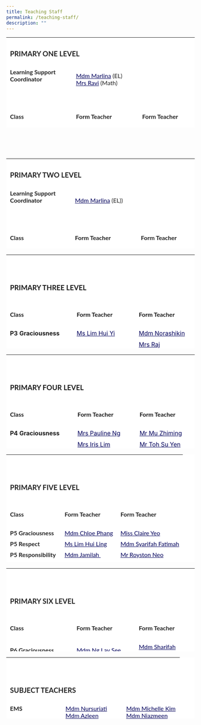 ```yaml
---
title: Teaching Staff
permalink: /teaching-staff/
description: ""
---
```

<table style="box-sizing: inherit; border-collapse: collapse; border-spacing: 0px; max-width: 100%; color: rgb(34, 34, 34); font-family: Lato, sans-serif; font-size: 16px; font-style: normal; font-variant-ligatures: normal; font-variant-caps: normal; font-weight: 400; letter-spacing: normal; orphans: 2; text-align: start; text-transform: none; white-space: normal; widows: 2; word-spacing: 0px; -webkit-text-stroke-width: 0px; text-decoration-thickness: initial; text-decoration-style: initial; text-decoration-color: initial; height: 241px; width: 867.995px; background-color: rgb(255, 255, 255);" cellpadding="0" cellspacing="0" width="100%" border="0" class="inner-table"><tbody style="box-sizing: inherit;"><tr style="box-sizing: inherit; background: rgb(255, 255, 255); height: 22px;"><td style="box-sizing: inherit; padding: 5px 10px; height: 22px; background-color: rgb(255, 255, 255); width: 867.995px;" colspan="3" class="xl65"><h3 style="box-sizing: inherit; font-family: Lato, sans-serif;"><strong style="box-sizing: inherit; font-weight: bold;">PRIMARY&nbsp;ONE LEVEL</strong></h3></td></tr><tr style="box-sizing: inherit; background: rgb(230, 230, 230); height: 43px;"><td style="box-sizing: inherit; padding: 5px 10px; height: 43px; background-color: rgb(255, 255, 255); width: 271.693px;"><strong style="box-sizing: inherit; font-weight: bold;">Learning Support Coordinator<br style="box-sizing: inherit;"><br style="box-sizing: inherit;"></strong></td><td style="box-sizing: inherit; padding: 5px 10px; height: 43px; background-color: rgb(255, 255, 255); width: 316.289px;"><a style="box-sizing: inherit; background-color: transparent; transition: all 0.25s ease-in-out 0s; text-decoration: underline; color: rgb(1, 0, 91);" href="mailto:marlina_mohamed_noor@moe.edu.sg">Mdm Marlina</a>&nbsp;(EL)<br style="box-sizing: inherit;"><a style="box-sizing: inherit; background-color: transparent; transition: all 0.25s ease-in-out 0s; text-decoration: underline; color: rgb(1, 0, 91);" href="mailto:rajeswarie_sundram@moe.edu.sg">Mrs Ravi</a>&nbsp;(Math)</td><td style="box-sizing: inherit; padding: 5px 10px; height: 43px; background-color: rgb(255, 255, 255); width: 280.013px;"><strong style="box-sizing: inherit; font-weight: bold;">&nbsp;</strong></td></tr><tr style="box-sizing: inherit; background: rgb(255, 255, 255); height: 22px;"><td style="box-sizing: inherit; padding: 5px 10px; height: 22px; background-color: rgb(255, 255, 255); width: 271.693px;"><strong style="box-sizing: inherit; font-weight: bold;">&nbsp;</strong></td><td style="box-sizing: inherit; padding: 5px 10px; height: 22px; background-color: rgb(255, 255, 255); width: 316.289px;"><strong style="box-sizing: inherit; font-weight: bold;">&nbsp;</strong></td><td style="box-sizing: inherit; padding: 5px 10px; height: 22px; background-color: rgb(255, 255, 255); width: 280.013px;"><strong style="box-sizing: inherit; font-weight: bold;">&nbsp;</strong></td></tr><tr style="box-sizing: inherit; background: rgb(230, 230, 230); height: 22px;" class="middle"><td style="box-sizing: inherit; padding: 5px 10px; height: 22px; background-color: rgb(255, 255, 255); width: 271.693px;"><h4 style="box-sizing: inherit; font-family: Lato, sans-serif;"><strong style="box-sizing: inherit; font-weight: bold;">Class</strong></h4></td><td style="box-sizing: inherit; padding: 5px 10px; height: 22px; background-color: rgb(255, 255, 255); width: 316.289px;"><h4 style="box-sizing: inherit; font-family: Lato, sans-serif;"><strong style="box-sizing: inherit; font-weight: bold;">Form Teacher</strong></h4></td><td style="box-sizing: inherit; padding: 5px 10px; height: 22px; background-color: rgb(255, 255, 255); width: 280.013px;"><h4 style="box-sizing: inherit; font-family: Lato, sans-serif;"><strong style="box-sizing: inherit; font-weight: bold;">Form Teacher</strong></h4></td></tr><tr style="box-sizing: inherit; background: rgb(255, 255, 255); height: 22px;"><td style="box-sizing: inherit; padding: 5px 10px; height: 22px; background-color: rgb(255, 255, 255); width: 271.693px;"><strong style="box-sizing: inherit; font-weight: bold;">P1 Graciousness</strong></td><td style="box-sizing: inherit; padding: 5px 10px; height: 22px; background-color: rgb(255, 255, 255); width: 316.289px;"><a style="box-sizing: inherit; background-color: transparent; transition: all 0.25s ease-in-out 0s; text-decoration: underline; color: rgb(1, 0, 91);" href="mailto:low_kok_chiah@moe.edu.sg"></a><a style="box-sizing: inherit; background-color: transparent; transition: all 0.25s ease-in-out 0s; text-decoration: underline; color: rgb(1, 0, 91);" href="mailto:low_kok_chiah@moe.edu.sg">Mr Low Hao Rong</a></td><td style="box-sizing: inherit; padding: 5px 10px; height: 22px; background-color: rgb(255, 255, 255); width: 280.013px;"><a style="box-sizing: inherit; background-color: transparent; transition: all 0.25s ease-in-out 0s; text-decoration: underline; color: rgb(1, 0, 91);" href="mailto:zulaiha_ismail@moe.edu.sg">Mdm Zulaiha</a></td></tr><tr style="box-sizing: inherit; background: rgb(230, 230, 230); height: 22px;"><td style="box-sizing: inherit; padding: 5px 10px; height: 22px; background-color: rgb(255, 255, 255); width: 271.693px;"><strong style="box-sizing: inherit; font-weight: bold;">P1 Respect</strong></td><td style="box-sizing: inherit; padding: 5px 10px; height: 22px; background-color: rgb(255, 255, 255); width: 316.289px;"><a style="box-sizing: inherit; background-color: transparent; transition: all 0.25s ease-in-out 0s; text-decoration: underline; color: rgb(1, 0, 91);" href="mailto:mohamed_anuar_mohamed_sahri@moe.edu.sg">Mr Anuar</a><strong style="box-sizing: inherit; font-weight: bold;"><br style="box-sizing: inherit;"></strong></td><td style="box-sizing: inherit; padding: 5px 10px; height: 22px; background-color: rgb(255, 255, 255); width: 280.013px;"><a style="box-sizing: inherit; background-color: transparent; transition: all 0.25s ease-in-out 0s; text-decoration: underline; color: rgb(1, 0, 91);" href="mailto:ngo_xiu_fen@moe.edu.sg">Mrs Esther Cheng-Ngo Xiu Fen</a><strong style="box-sizing: inherit; font-weight: bold;"><br style="box-sizing: inherit;"></strong></td></tr><tr style="box-sizing: inherit; background: rgb(255, 255, 255); height: 22px;"><td style="box-sizing: inherit; padding: 5px 10px; height: 22px; background-color: rgb(255, 255, 255); width: 271.693px;"><strong style="box-sizing: inherit; font-weight: bold;">P1 Responsibility&nbsp;</strong></td><td style="box-sizing: inherit; padding: 5px 10px; height: 22px; background-color: rgb(255, 255, 255); width: 316.289px;"><a style="box-sizing: inherit; background-color: transparent; transition: all 0.25s ease-in-out 0s; text-decoration: underline; color: rgb(1, 0, 91);" href="mailto:eymani_helmi@moe.edu.sg">Mdm Eymani</a></td><td style="box-sizing: inherit; padding: 5px 10px; height: 22px; background-color: rgb(255, 255, 255); width: 280.013px;"><a style="box-sizing: inherit; background-color: transparent; transition: all 0.25s ease-in-out 0s; text-decoration: underline; color: rgb(1, 0, 91);" href="mailto:tan_keng_bee@moe.edu.sg">Ms Tan Keng Bee</a>&nbsp;</td></tr><tr style="box-sizing: inherit; background: rgb(230, 230, 230); height: 22px;"><td style="box-sizing: inherit; padding: 5px 10px; height: 22px; background-color: rgb(255, 255, 255); width: 271.693px;"><strong style="box-sizing: inherit; font-weight: bold;">P1 Resilience&nbsp;</strong></td><td style="box-sizing: inherit; padding: 5px 10px; height: 22px; background-color: rgb(255, 255, 255); width: 316.289px;"><a style="box-sizing: inherit; background-color: transparent; transition: all 0.25s ease-in-out 0s; text-decoration: underline; color: rgb(1, 0, 91);" href="mailto:hu_hui_ru@moe.edu.sg">Ms Hu Hui Ru</a><strong style="box-sizing: inherit; font-weight: bold;"><br style="box-sizing: inherit;"></strong></td><td style="box-sizing: inherit; padding: 5px 10px; height: 22px; background-color: rgb(255, 255, 255); width: 280.013px;"><a style="box-sizing: inherit; background-color: transparent; transition: all 0.25s ease-in-out 0s; text-decoration: underline; color: rgb(1, 0, 91);" href="mailto:goh_si_wei@moe.edu.sg">Mr Goh Si Wei</a><br style="box-sizing: inherit;"><a style="box-sizing: inherit; background-color: transparent; transition: all 0.25s ease-in-out 0s; text-decoration: underline; color: rgb(1, 0, 91);" href="mailto:zhu_xiangjun@moe.edu.sg">Mr Zhu Xiangjun</a></td></tr><tr style="box-sizing: inherit; background: rgb(230, 230, 230); height: 22px;"><td style="box-sizing: inherit; padding: 5px 10px; height: 22px; background-color: rgb(255, 255, 255); width: 271.693px;"><strong style="box-sizing: inherit; font-weight: bold;">P1 Integrity&nbsp;</strong></td><td style="box-sizing: inherit; padding: 5px 10px; height: 22px; background-color: rgb(255, 255, 255); width: 316.289px;"><a style="box-sizing: inherit; background-color: transparent; transition: all 0.25s ease-in-out 0s; text-decoration: underline; color: rgb(1, 0, 91);" href="mailto:tuty_atiqah_mohamed@moe.edu.sg">Mdm Tuty Atiqah</a><strong style="box-sizing: inherit; font-weight: bold;"><br style="box-sizing: inherit;"></strong></td><td style="box-sizing: inherit; padding: 5px 10px; height: 22px; background-color: rgb(255, 255, 255); width: 280.013px;"><a style="box-sizing: inherit; background-color: transparent; transition: all 0.25s ease-in-out 0s; text-decoration: underline; color: rgb(1, 0, 91);" href="mailto:loke_yik_pey@moe.edu.sg">Mdm Loke Yik Pey</a></td></tr><tr style="box-sizing: inherit; background: rgb(230, 230, 230); height: 22px;"><td style="box-sizing: inherit; padding: 5px 10px; height: 22px; background-color: rgb(255, 255, 255); width: 271.693px;"><strong style="box-sizing: inherit; font-weight: bold;">P1 Teamwork&nbsp;</strong></td><td style="box-sizing: inherit; padding: 5px 10px; height: 22px; background-color: rgb(255, 255, 255); width: 316.289px;"><a style="box-sizing: inherit; background-color: transparent; transition: all 0.25s ease-in-out 0s; text-decoration: underline; color: rgb(1, 0, 91);" href="mailto:cai_hanfeng@moe.edu.sg">Mr Cai Hanfeng</a><strong style="box-sizing: inherit; font-weight: bold;"><br style="box-sizing: inherit;"></strong></td><td style="box-sizing: inherit; padding: 5px 10px; height: 22px; background-color: rgb(255, 255, 255); width: 280.013px;"><a style="box-sizing: inherit; background-color: transparent; transition: all 0.25s ease-in-out 0s; text-decoration: underline; color: rgb(1, 0, 91);" href="mailto:wong_min_shia@moe.edu.sg">Ms Wong Min Shia</a></td></tr></tbody></table>
<br><br><br>


<table style="box-sizing: inherit; border-collapse: collapse; border-spacing: 0px; max-width: 100%; color: rgb(34, 34, 34); font-family: Lato, sans-serif; font-size: 16px; font-style: normal; font-variant-ligatures: normal; font-variant-caps: normal; font-weight: 400; letter-spacing: normal; orphans: 2; text-align: start; text-transform: none; white-space: normal; widows: 2; word-spacing: 0px; -webkit-text-stroke-width: 0px; text-decoration-thickness: initial; text-decoration-style: initial; text-decoration-color: initial; height: 241px; width: 867.995px; background-color: rgb(255, 255, 255);" cellpadding="0" cellspacing="0" width="100%" border="0" class="inner-table"><tbody style="box-sizing: inherit;"><tr style="box-sizing: inherit; background: rgb(255, 255, 255); height: 22px;"><td style="box-sizing: inherit; padding: 5px 10px; height: 22px; background-color: rgb(255, 255, 255); width: 867.995px;" colspan="3" class="xl65"><h3 style="box-sizing: inherit; font-family: Lato, sans-serif;"><strong style="box-sizing: inherit; font-weight: bold;">PRIMARY&nbsp;TWO LEVEL</strong></h3></td></tr><tr style="box-sizing: inherit; background: rgb(230, 230, 230); height: 43px;"><td style="box-sizing: inherit; padding: 5px 10px; height: 43px; background-color: rgb(255, 255, 255); width: 271.693px;"><strong style="box-sizing: inherit; font-weight: bold;">Learning Support Coordinator<br style="box-sizing: inherit;"><br style="box-sizing: inherit;"></strong></td><td style="box-sizing: inherit; padding: 5px 10px; height: 43px; background-color: rgb(255, 255, 255); width: 316.289px;"><a style="box-sizing: inherit; background-color: transparent; transition: all 0.25s ease-in-out 0s; text-decoration: underline; color: rgb(1, 0, 91);" href="mailto:marlina_mohamed_noor@moe.edu.sg">Mdm Marlina</a>&nbsp;(EL))</td><td style="box-sizing: inherit; padding: 5px 10px; height: 43px; background-color: rgb(255, 255, 255); width: 280.013px;"><strong style="box-sizing: inherit; font-weight: bold;">&nbsp;</strong></td></tr><tr style="box-sizing: inherit; background: rgb(255, 255, 255); height: 22px;"><td style="box-sizing: inherit; padding: 5px 10px; height: 22px; background-color: rgb(255, 255, 255); width: 271.693px;"><strong style="box-sizing: inherit; font-weight: bold;">&nbsp;</strong></td><td style="box-sizing: inherit; padding: 5px 10px; height: 22px; background-color: rgb(255, 255, 255); width: 316.289px;"><strong style="box-sizing: inherit; font-weight: bold;">&nbsp;</strong></td><td style="box-sizing: inherit; padding: 5px 10px; height: 22px; background-color: rgb(255, 255, 255); width: 280.013px;"><strong style="box-sizing: inherit; font-weight: bold;">&nbsp;</strong></td></tr><tr style="box-sizing: inherit; background: rgb(230, 230, 230); height: 22px;" class="middle"><td style="box-sizing: inherit; padding: 5px 10px; height: 22px; background-color: rgb(255, 255, 255); width: 271.693px;"><h4 style="box-sizing: inherit; font-family: Lato, sans-serif;"><strong style="box-sizing: inherit; font-weight: bold;">Class</strong></h4></td><td style="box-sizing: inherit; padding: 5px 10px; height: 22px; background-color: rgb(255, 255, 255); width: 316.289px;"><h4 style="box-sizing: inherit; font-family: Lato, sans-serif;"><strong style="box-sizing: inherit; font-weight: bold;">Form Teacher</strong></h4></td><td style="box-sizing: inherit; padding: 5px 10px; height: 22px; background-color: rgb(255, 255, 255); width: 280.013px;"><h4 style="box-sizing: inherit; font-family: Lato, sans-serif;"><strong style="box-sizing: inherit; font-weight: bold;">Form Teacher</strong></h4></td></tr><tr style="box-sizing: inherit; background: rgb(255, 255, 255); height: 22px;"><td style="box-sizing: inherit; padding: 5px 10px; height: 22px; background-color: rgb(255, 255, 255); width: 271.693px;"><strong style="box-sizing: inherit; font-weight: bold;">P2 Graciousness</strong></td><td style="box-sizing: inherit; padding: 5px 10px; height: 22px; background-color: rgb(255, 255, 255); width: 316.289px;"><a style="box-sizing: inherit; background-color: transparent; transition: all 0.25s ease-in-out 0s; text-decoration: underline; color: rgb(1, 0, 91);" href="mailto:chew_lye_hock_roonie@moe.edu.sg">Mr</a><a style="box-sizing: inherit; background-color: transparent; transition: all 0.25s ease-in-out 0s; text-decoration: underline; color: rgb(1, 0, 91);" href="mailto:chew_lye_hock_roonie@moe.edu.sg">&nbsp;Roonie Chew&nbsp;</a></td><td style="box-sizing: inherit; padding: 5px 10px; height: 22px; background-color: rgb(255, 255, 255); width: 280.013px;"><a style="box-sizing: inherit; background-color: transparent; transition: all 0.25s ease-in-out 0s; text-decoration: underline; color: rgb(1, 0, 91);" href="mailto:gao_qijie@moe.edu.sg">Mdm Gao Qijie</a></td></tr><tr style="box-sizing: inherit; background: rgb(230, 230, 230); height: 22px;"><td style="box-sizing: inherit; padding: 5px 10px; height: 22px; background-color: rgb(255, 255, 255); width: 271.693px;"><strong style="box-sizing: inherit; font-weight: bold;">P2 Respect</strong></td><td style="box-sizing: inherit; padding: 5px 10px; height: 22px; background-color: rgb(255, 255, 255); width: 316.289px;"><a style="box-sizing: inherit; background-color: transparent; transition: all 0.25s ease-in-out 0s; text-decoration: underline; color: rgb(1, 0, 91);" href="mailto:phan_huey_ju@moe.edu.sg">Ms Phan Huey Ju</a><strong style="box-sizing: inherit; font-weight: bold;"><br style="box-sizing: inherit;"></strong></td><td style="box-sizing: inherit; padding: 5px 10px; height: 22px; background-color: rgb(255, 255, 255); width: 280.013px;"><a style="box-sizing: inherit; background-color: transparent; transition: all 0.25s ease-in-out 0s; text-decoration: underline; color: rgb(1, 0, 91);" href="mailto:wong_thin_wing_ignatia@moe.edu.sg">Mrs Ignatia Leng</a><strong style="box-sizing: inherit; font-weight: bold;"><br style="box-sizing: inherit;"></strong></td></tr><tr style="box-sizing: inherit; background: rgb(255, 255, 255); height: 22px;"><td style="box-sizing: inherit; padding: 5px 10px; height: 22px; background-color: rgb(255, 255, 255); width: 271.693px;"><strong style="box-sizing: inherit; font-weight: bold;">P2 Responsibility&nbsp;</strong></td><td style="box-sizing: inherit; padding: 5px 10px; height: 22px; background-color: rgb(255, 255, 255); width: 316.289px;"><a style="box-sizing: inherit; background-color: transparent; transition: all 0.25s ease-in-out 0s; text-decoration: underline; color: rgb(1, 0, 91);" href="mailto:tan_meng_kee@moe.edu.sg">Mdm Tan Meng Kee</a></td><td style="box-sizing: inherit; padding: 5px 10px; height: 22px; background-color: rgb(255, 255, 255); width: 280.013px;"><a style="box-sizing: inherit; background-color: transparent; transition: all 0.25s ease-in-out 0s; text-decoration: underline; color: rgb(1, 0, 91);" href="mailto:rajeswarie_sundram@moe.edu.sg">Mrs Ravi</a>&nbsp;<br style="box-sizing: inherit;"><a style="box-sizing: inherit; background-color: transparent; transition: all 0.25s ease-in-out 0s; text-decoration: underline; color: rgb(1, 0, 91);" href="mailto:wong_nga_lin@moe.edu.sg">Mdm Wong Nga Lin</a></td></tr><tr style="box-sizing: inherit; background: rgb(230, 230, 230); height: 22px;"><td style="box-sizing: inherit; padding: 5px 10px; height: 22px; background-color: rgb(255, 255, 255); width: 271.693px;"><strong style="box-sizing: inherit; font-weight: bold;">P2 Resilience&nbsp;</strong></td><td style="box-sizing: inherit; padding: 5px 10px; height: 22px; background-color: rgb(255, 255, 255); width: 316.289px;"><a style="box-sizing: inherit; background-color: transparent; transition: all 0.25s ease-in-out 0s; text-decoration: underline; color: rgb(1, 0, 91);" href="mailto:marlina_mohamed_noor@moe.edu.sg">Mdm Marlina</a><strong style="box-sizing: inherit; font-weight: bold;"><br style="box-sizing: inherit;"></strong></td><td style="box-sizing: inherit; padding: 5px 10px; height: 22px; background-color: rgb(255, 255, 255); width: 280.013px;"><a style="box-sizing: inherit; background-color: transparent; transition: all 0.25s ease-in-out 0s; text-decoration: underline; color: rgb(1, 0, 91);" href="mailto:nadiah_murni_ab_malek@moe.edu.sg">Mdm Nadiah Murni</a><br style="box-sizing: inherit;"><a style="box-sizing: inherit; background-color: transparent; transition: all 0.25s ease-in-out 0s; text-decoration: underline; color: rgb(1, 0, 91);" href="mailto:tan_xin_hui_shelwyn@moe.edu.sg">Ms Shelwyn Tan</a><strong style="box-sizing: inherit; font-weight: bold;"><br style="box-sizing: inherit;"></strong></td></tr><tr style="box-sizing: inherit; background: rgb(255, 255, 255); height: 22px;"><td style="box-sizing: inherit; padding: 5px 10px; height: 22px; background-color: rgb(255, 255, 255); width: 271.693px;"><strong style="box-sizing: inherit; font-weight: bold;">P2 Integrity&nbsp;</strong></td><td style="box-sizing: inherit; padding: 5px 10px; height: 22px; background-color: rgb(255, 255, 255); width: 316.289px;"><a style="box-sizing: inherit; background-color: transparent; transition: all 0.25s ease-in-out 0s; text-decoration: underline; color: rgb(1, 0, 91);" href="mailto:chew-chua_siew_hoon@moe.edu.sg">Mrs Sally Chew</a><strong style="box-sizing: inherit; font-weight: bold;"><br style="box-sizing: inherit;"></strong></td><td style="box-sizing: inherit; padding: 5px 10px; height: 22px; background-color: rgb(255, 255, 255); width: 280.013px;"><a style="box-sizing: inherit; background-color: transparent; transition: all 0.25s ease-in-out 0s; text-decoration: underline; color: rgb(1, 0, 91);" href="mailto:leelakanti_ramalingam@moe.edu.sg">Mdm Leelakanti</a></td></tr><tr style="box-sizing: inherit; background: rgb(230, 230, 230); height: 22px;"><td style="box-sizing: inherit; padding: 5px 10px; height: 22px; background-color: rgb(255, 255, 255); width: 271.693px;"><strong style="box-sizing: inherit; font-weight: bold;">P2 Teamwork&nbsp;</strong></td><td style="box-sizing: inherit; padding: 5px 10px; height: 22px; background-color: rgb(255, 255, 255); width: 316.289px;"><a style="box-sizing: inherit; background-color: transparent; transition: all 0.25s ease-in-out 0s; text-decoration: underline; color: rgb(1, 0, 91);" href="mailto:zuhaila_md_jizan@moe.edu.sg"><span style="box-sizing: inherit;" id="cloakad9d157ce63d9f41ba151d6e64d4de7e">Mdm Zuhaila</span></a></td><td style="box-sizing: inherit; padding: 5px 10px; height: 22px; background-color: rgb(255, 255, 255); width: 280.013px;"><a style="box-sizing: inherit; background-color: transparent; transition: all 0.25s ease-in-out 0s; text-decoration: underline; color: rgb(1, 0, 91);" href="mailto:tan_swee_lai_jessamine@moe.edu.sg">Mdm Jessamine Tan</a><br style="box-sizing: inherit;"><a style="box-sizing: inherit; background-color: transparent; transition: all 0.25s ease-in-out 0s; text-decoration: underline; color: rgb(1, 0, 91);" href="mailto:">Ms Elizabeth Min</a></td></tr></tbody></table>



<table style="box-sizing: inherit; border-collapse: collapse; border-spacing: 0px; max-width: 100%; width: 867.995px; background-color: rgb(255, 255, 255); height: 251px;" cellpadding="0" cellspacing="0" border="0" class="inner-table"><tbody style="box-sizing: inherit;"><tr style="box-sizing: inherit; background: rgb(255, 255, 255); height: 86px;"><td style="box-sizing: inherit; padding: 5px 10px; width: 867.995px; background-color: rgb(255, 255, 255); height: 86px;" colspan="3" class="xl65"><h3 style="box-sizing: inherit; font-family: Lato, sans-serif;"><strong style="box-sizing: inherit; font-weight: bold;"><br><br>PRIMARY&nbsp;THREE LEVEL</strong></h3></td></tr><tr style="box-sizing: inherit; background: rgb(230, 230, 230); height: 22px;" class="middle"><td style="box-sizing: inherit; padding: 5px 10px; width: 268.268px; background-color: rgb(255, 255, 255); height: 22px;"><h4 style="box-sizing: inherit; font-family: Lato, sans-serif;"><strong style="box-sizing: inherit; font-weight: bold;">Class</strong></h4></td><td style="box-sizing: inherit; padding: 5px 10px; width: 323.164px; background-color: rgb(255, 255, 255); height: 22px;"><h4 style="box-sizing: inherit; font-family: Lato, sans-serif;"><strong style="box-sizing: inherit; font-weight: bold;">Form Teacher</strong></h4></td><td style="box-sizing: inherit; padding: 5px 10px; width: 276.562px; background-color: rgb(255, 255, 255); height: 22px;"><h4 style="box-sizing: inherit; font-family: Lato, sans-serif;"><strong style="box-sizing: inherit; font-weight: bold;">Form Teacher</strong></h4></td></tr><tr style="box-sizing: inherit; background: rgb(255, 255, 255); height: 22px;"><td style="box-sizing: inherit; padding: 5px 10px; width: 268.268px; background-color: rgb(255, 255, 255); height: 22px;"><strong style="box-sizing: inherit; font-weight: bold;">P3 Graciousness</strong></td><td style="box-sizing: inherit; padding: 5px 10px; width: 323.164px; background-color: rgb(255, 255, 255); height: 22px;"><a style="box-sizing: inherit; background-color: transparent; transition: all 0.25s ease-in-out 0s; text-decoration: underline; color: rgb(1, 0, 91);" href="mailto:lim_hui_yi@moe.edu.sg">Ms Lim Hui Yi</a></td><td style="box-sizing: inherit; padding: 5px 10px; width: 276.562px; background-color: rgb(255, 255, 255); height: 22px;"><a style="box-sizing: inherit; background-color: transparent; transition: all 0.25s ease-in-out 0s; text-decoration: underline; color: rgb(1, 0, 91);" href="mailto:norashikin_mohd_ali@moe.edu.sg">Mdm Norashikin</a></td></tr><tr style="box-sizing: inherit; background: rgb(230, 230, 230); height: 22px;"><td style="box-sizing: inherit; padding: 5px 10px; width: 268.268px; background-color: rgb(255, 255, 255); height: 22px;"><strong style="box-sizing: inherit; font-weight: bold;">P3 Respect</strong></td><td style="box-sizing: inherit; padding: 5px 10px; width: 323.164px; background-color: rgb(255, 255, 255); height: 22px;"><a style="box-sizing: inherit; background-color: transparent; transition: all 0.25s ease-in-out 0s; text-decoration: underline; color: rgb(1, 0, 91);" href="mailto:ang_lie_chin@moe.edu.sg">Mdm Ang Lie Chin</a></td><td style="box-sizing: inherit; padding: 5px 10px; width: 276.562px; background-color: rgb(255, 255, 255); height: 22px;"><a style="box-sizing: inherit; background-color: transparent; transition: all 0.25s ease-in-out 0s; text-decoration: underline; color: rgb(1, 0, 91);" href="mailto:rethinamala_rajendran@moe.edu.sg">Mrs Raj</a><br style="box-sizing: inherit;"><a style="box-sizing: inherit; background-color: transparent; transition: all 0.25s ease-in-out 0s; text-decoration: underline; color: rgb(1, 0, 91);" href="[Mdm Sitti Maisarah](mailto:sitti_maisarah_abu_bakar@moe.edu.sg">Mdm Sitti Maisarah</a></td></tr><tr style="box-sizing: inherit; background: rgb(255, 255, 255); height: 55px;"><td style="box-sizing: inherit; padding: 5px 10px; width: 268.268px; background-color: rgb(255, 255, 255); height: 55px;"><strong style="box-sizing: inherit; font-weight: bold;">P3 Responsibility<br style="box-sizing: inherit;"><br style="box-sizing: inherit;"></strong></td><td style="box-sizing: inherit; padding: 5px 10px; width: 323.164px; background-color: rgb(255, 255, 255); height: 55px;"><a style="box-sizing: inherit; background-color: transparent; transition: all 0.25s ease-in-out 0s; text-decoration: underline; color: rgb(1, 0, 91);" href="mailto:wong_bridget@moe.edu.sg">Mdm Bridget Wong&nbsp;</a><br style="box-sizing: inherit;"><br style="box-sizing: inherit;"></td><td style="box-sizing: inherit; padding: 5px 10px; width: 276.562px; background-color: rgb(255, 255, 255); height: 55px;"><a style="box-sizing: inherit; background-color: transparent; transition: all 0.25s ease-in-out 0s; text-decoration: underline; color: rgb(1, 0, 91);" href="mailto:lu_wen@moe.edu.sg">Ms Lu Wen</a><br style="box-sizing: inherit;"><a style="box-sizing: inherit; background-color: transparent; transition: all 0.25s ease-in-out 0s; text-decoration: underline; color: rgb(1, 0, 91);" href="mailto:poh_swee_lan_janet@moe.edu.sg">Mrs Janet Lee</a></td></tr><tr style="box-sizing: inherit; background: rgb(230, 230, 230); height: 22px;"><td style="box-sizing: inherit; padding: 5px 10px; width: 268.268px; background-color: rgb(255, 255, 255); height: 22px;"><strong style="box-sizing: inherit; font-weight: bold;">P3 Integrity</strong></td><td style="box-sizing: inherit; padding: 5px 10px; width: 323.164px; background-color: rgb(255, 255, 255); height: 22px;"><a style="box-sizing: inherit; background-color: transparent; transition: all 0.25s ease-in-out 0s; text-decoration: underline; color: rgb(1, 0, 91);" href="mailto:shamana_khatu_kassim_khan@moe.edu.sg">Mdm Shamana</a></td><td style="box-sizing: inherit; padding: 5px 10px; width: 276.562px; background-color: rgb(255, 255, 255); height: 22px;"><a style="box-sizing: inherit; background-color: transparent; transition: all 0.25s ease-in-out 0s; text-decoration: underline; color: rgb(1, 0, 91);" href="mailto:yong_li_ling_a@moe.edu.sg">Mdm Yong Li Ling</a></td></tr><tr style="box-sizing: inherit; background: rgb(255, 255, 255); height: 22px;"><td style="box-sizing: inherit; padding: 5px 10px; width: 268.268px; background-color: rgb(255, 255, 255); height: 22px;"><strong style="box-sizing: inherit; font-weight: bold;">P3 Teamwork&nbsp;</strong></td><td style="box-sizing: inherit; padding: 5px 10px; width: 323.164px; background-color: rgb(255, 255, 255); height: 22px;"><a style="box-sizing: inherit; background-color: transparent; transition: all 0.25s ease-in-out 0s; text-decoration: underline; color: rgb(1, 0, 91);" href="mailto:tan_seow_wee_a@moe.edu.sg">Mdm Ivy Tan</a></td><td style="box-sizing: inherit; padding: 5px 10px; width: 276.562px; background-color: rgb(255, 255, 255); height: 22px;"><a style="box-sizing: inherit; background-color: transparent; transition: all 0.25s ease-in-out 0s; text-decoration: underline; color: rgb(1, 0, 91);" href="mailto:samsugani_abdul_saleem@moe.edu.sg">Mr Saleem</a></td></tr></tbody></table>



<table style="box-sizing: inherit; border-collapse: collapse; border-spacing: 0px; max-width: 100%; width: 867.995px; background-color: rgb(255, 255, 255); height: 251px;" cellpadding="0" cellspacing="0" border="0" class="inner-table"><tbody style="box-sizing: inherit;"><tr style="box-sizing: inherit; background: rgb(255, 255, 255); height: 86px;"><td style="box-sizing: inherit; padding: 5px 10px; width: 867.995px; background-color: rgb(255, 255, 255); height: 86px;" colspan="3" class="xl65"><h3 style="box-sizing: inherit; font-family: Lato, sans-serif;"><strong style="box-sizing: inherit; font-weight: bold;"><br><br>PRIMARY&nbsp;FOUR LEVEL</strong></h3></td></tr><tr style="box-sizing: inherit; background: rgb(230, 230, 230); height: 22px;" class="middle"><td style="box-sizing: inherit; padding: 5px 10px; width: 268.268px; background-color: rgb(255, 255, 255); height: 22px;"><h4 style="box-sizing: inherit; font-family: Lato, sans-serif;"><strong style="box-sizing: inherit; font-weight: bold;">Class</strong></h4></td><td style="box-sizing: inherit; padding: 5px 10px; width: 323.164px; background-color: rgb(255, 255, 255); height: 22px;"><h4 style="box-sizing: inherit; font-family: Lato, sans-serif;"><strong style="box-sizing: inherit; font-weight: bold;">Form Teacher</strong></h4></td><td style="box-sizing: inherit; padding: 5px 10px; width: 276.562px; background-color: rgb(255, 255, 255); height: 22px;"><h4 style="box-sizing: inherit; font-family: Lato, sans-serif;"><strong style="box-sizing: inherit; font-weight: bold;">Form Teacher</strong></h4></td></tr><tr style="box-sizing: inherit; background: rgb(255, 255, 255); height: 22px;"><td style="box-sizing: inherit; padding: 5px 10px; width: 268.268px; background-color: rgb(255, 255, 255); height: 22px;"><strong style="box-sizing: inherit; font-weight: bold;">P4 Graciousness</strong></td><td style="box-sizing: inherit; padding: 5px 10px; width: 323.164px; background-color: rgb(255, 255, 255); height: 22px;"><a style="box-sizing: inherit; background-color: transparent; transition: all 0.25s ease-in-out 0s; text-decoration: underline; color: rgb(1, 0, 91);" href="mailto:neoh_swee_lan_pauline@moe.edu.sg">Mrs Pauline Ng</a></td><td style="box-sizing: inherit; padding: 5px 10px; width: 276.562px; background-color: rgb(255, 255, 255); height: 22px;"><a style="box-sizing: inherit; background-color: transparent; transition: all 0.25s ease-in-out 0s; text-decoration: underline; color: rgb(1, 0, 91);" href="mailto:mu_zhiming@moe.edu.sg">Mr Mu Zhiming</a></td></tr><tr style="box-sizing: inherit; background: rgb(230, 230, 230); height: 22px;"><td style="box-sizing: inherit; padding: 5px 10px; width: 268.268px; background-color: rgb(255, 255, 255); height: 22px;"><strong style="box-sizing: inherit; font-weight: bold;">P4 Respect</strong></td><td style="box-sizing: inherit; padding: 5px 10px; width: 323.164px; background-color: rgb(255, 255, 255); height: 22px;"><a style="box-sizing: inherit; background-color: transparent; transition: all 0.25s ease-in-out 0s; text-decoration: underline; color: rgb(1, 0, 91);" href="mailto:goh_hong_buay@moe.edu.sg">Mrs Iris Lim</a><br style="box-sizing: inherit;"><a style="box-sizing: inherit; background-color: transparent; transition: all 0.25s ease-in-out 0s; text-decoration: underline; color: rgb(1, 0, 91);" href="mailto:">Mr Eugene Tan Ronghui</a></td><td style="box-sizing: inherit; padding: 5px 10px; width: 276.562px; background-color: rgb(255, 255, 255); height: 22px;"><a style="box-sizing: inherit; background-color: transparent; transition: all 0.25s ease-in-out 0s; text-decoration: underline; color: rgb(1, 0, 91);" href="mailto:toh_su_yen@moe.edu.sg">Mr Toh Su Yen Jason</a><br style="box-sizing: inherit;"><a style="box-sizing: inherit; background-color: transparent; transition: all 0.25s ease-in-out 0s; text-decoration: underline; color: rgb(1, 0, 91);" href="mailto:tay_questal@moe.edu.sg">Mdm Questal Tay</a></td></tr><tr style="box-sizing: inherit; background: rgb(255, 255, 255); height: 55px;"><td style="box-sizing: inherit; padding: 5px 10px; width: 268.268px; background-color: rgb(255, 255, 255); height: 55px;"><strong style="box-sizing: inherit; font-weight: bold;">P4 Responsibility<br style="box-sizing: inherit;"><br style="box-sizing: inherit;"></strong></td><td style="box-sizing: inherit; padding: 5px 10px; width: 323.164px; background-color: rgb(255, 255, 255); height: 55px;"><a style="box-sizing: inherit; background-color: transparent; transition: all 0.25s ease-in-out 0s; text-decoration: underline; color: rgb(1, 0, 91);" href="mailto:mohamad_haniffa_mohd@moe.edu.sg">Mr Haniffa&nbsp;</a><br style="box-sizing: inherit;"><br style="box-sizing: inherit;"></td><td style="box-sizing: inherit; padding: 5px 10px; width: 276.562px; background-color: rgb(255, 255, 255); height: 55px;"><a style="box-sizing: inherit; background-color: transparent; transition: all 0.25s ease-in-out 0s; text-decoration: underline; color: rgb(1, 0, 91);" href="mailto:lu_wen@moe.edu.sg">Mdm Xu Qianhao</a><br style="box-sizing: inherit;"><a style="box-sizing: inherit; background-color: transparent; transition: all 0.25s ease-in-out 0s; text-decoration: underline; color: rgb(1, 0, 91);" href="mailto:peh_pei_ying@moe.edu.sg">Ms Peh Pei Ying</a></td></tr><tr style="box-sizing: inherit; background: rgb(230, 230, 230); height: 22px;"><td style="box-sizing: inherit; padding: 5px 10px; width: 268.268px; background-color: rgb(255, 255, 255); height: 22px;"><strong style="box-sizing: inherit; font-weight: bold;">P4 Integrity</strong></td><td style="box-sizing: inherit; padding: 5px 10px; width: 323.164px; background-color: rgb(255, 255, 255); height: 22px;"><a style="box-sizing: inherit; background-color: transparent; transition: all 0.25s ease-in-out 0s; text-decoration: underline; color: rgb(1, 0, 91);" href="mailto:ruzana_abdul_rahim@moe.edu.sg">Ms Ruzana</a></td><td style="box-sizing: inherit; padding: 5px 10px; width: 276.562px; background-color: rgb(255, 255, 255); height: 22px;"><a style="box-sizing: inherit; background-color: transparent; transition: all 0.25s ease-in-out 0s; text-decoration: underline; color: rgb(1, 0, 91);" href="mailto:tan_eng_ling_catherine@moe.edu.sg">Mdm Catherine Tan</a></td></tr><tr style="box-sizing: inherit; background: rgb(255, 255, 255); height: 22px;"><td style="box-sizing: inherit; padding: 5px 10px; width: 268.268px; background-color: rgb(255, 255, 255); height: 22px;"><strong style="box-sizing: inherit; font-weight: bold;">P4 Teamwork&nbsp;</strong></td><td style="box-sizing: inherit; padding: 5px 10px; width: 323.164px; background-color: rgb(255, 255, 255); height: 22px;"><a style="box-sizing: inherit; background-color: transparent; transition: all 0.25s ease-in-out 0s; text-decoration: underline; color: rgb(1, 0, 91);" href="mailto:roslinda_rasli@moe.edu.sg">Mdm Roslinda</a></td><td style="box-sizing: inherit; padding: 5px 10px; width: 276.562px; background-color: rgb(255, 255, 255); height: 22px;"><a style="box-sizing: inherit; background-color: transparent; transition: all 0.25s ease-in-out 0s; text-decoration: underline; color: rgb(1, 0, 91);" href="mailto:ong_boon_leng@moe.edu.sg">Mdm Ong Boon Leng</a></td></tr></tbody></table>


<table style="box-sizing: inherit; border-collapse: collapse; border-spacing: 0px; max-width: 100%; color: rgb(34, 34, 34); font-family: Lato, sans-serif; font-size: 16px; font-style: normal; font-variant-ligatures: normal; font-variant-caps: normal; font-weight: 400; letter-spacing: normal; orphans: 2; text-align: start; text-transform: none; white-space: normal; widows: 2; word-spacing: 0px; -webkit-text-stroke-width: 0px; text-decoration-thickness: initial; text-decoration-style: initial; text-decoration-color: initial; background-color: rgb(255, 255, 255); width: 867.995px; height: 288px;" cellpadding="0" cellspacing="0" border="0" class="inner-table"><tbody style="box-sizing: inherit;"><tr style="box-sizing: inherit; background: rgb(255, 255, 255); height: 86px;"><td style="box-sizing: inherit; padding: 5px 10px; background-color: rgb(255, 255, 255); height: 86px;" colspan="3" class="xl65"><h3 style="box-sizing: inherit; font-family: Lato, sans-serif;"><strong style="box-sizing: inherit; font-weight: bold;"><br><br>PRIMARY&nbsp;FIVE LEVEL</strong></h3></td></tr><tr style="box-sizing: inherit; background: rgb(230, 230, 230); height: 22px;" class="middle"><td style="box-sizing: inherit; padding: 5px 10px; background-color: rgb(255, 255, 255); height: 22px;"><h4 style="box-sizing: inherit; font-family: Lato, sans-serif;"><strong style="box-sizing: inherit; font-weight: bold;">Class</strong></h4></td><td style="box-sizing: inherit; padding: 5px 10px; background-color: rgb(255, 255, 255); height: 22px;"><h4 style="box-sizing: inherit; font-family: Lato, sans-serif;"><strong style="box-sizing: inherit; font-weight: bold;">Form Teacher</strong></h4></td><td style="box-sizing: inherit; padding: 5px 10px; background-color: rgb(255, 255, 255); height: 22px;"><h4 style="box-sizing: inherit; font-family: Lato, sans-serif;"><strong style="box-sizing: inherit; font-weight: bold;">Form Teacher</strong></h4></td></tr><tr style="box-sizing: inherit; background: rgb(255, 255, 255); height: 22px;"><td style="box-sizing: inherit; padding: 5px 10px; background-color: rgb(255, 255, 255); height: 22px;"><strong style="box-sizing: inherit; font-weight: bold;">P5 Graciousness</strong></td><td style="box-sizing: inherit; padding: 5px 10px; background-color: rgb(255, 255, 255); height: 22px;"><a style="box-sizing: inherit; background-color: transparent; transition: all 0.25s ease-in-out 0s; text-decoration: underline; color: rgb(1, 0, 91);" href="mailto:phang_yan_fen@moe.edu.sg">Mdm Chloe Phang</a></td><td style="box-sizing: inherit; padding: 5px 10px; background-color: rgb(255, 255, 255); height: 22px;"><a style="box-sizing: inherit; background-color: transparent; transition: all 0.25s ease-in-out 0s; text-decoration: underline; color: rgb(1, 0, 91);" href="mailto:claire_yeo@moe.edu.sg">Miss Claire Yeo</a></td></tr><tr style="box-sizing: inherit; background: rgb(230, 230, 230); height: 22px;"><td style="box-sizing: inherit; padding: 5px 10px; background-color: rgb(255, 255, 255); height: 22px;"><strong style="box-sizing: inherit; font-weight: bold;">P5 Respect&nbsp;</strong></td><td style="box-sizing: inherit; padding: 5px 10px; background-color: rgb(255, 255, 255); height: 22px;"><a style="box-sizing: inherit; background-color: transparent; transition: all 0.25s ease-in-out 0s; text-decoration: underline; color: rgb(1, 0, 91);" href="mailto:lim_hui_ling_a@moe.edu.sg" title="[GMCP] Compose a new mail to Mdm Ang Lie Chin">Ms Lim Hui Ling</a></td><td style="box-sizing: inherit; padding: 5px 10px; background-color: rgb(255, 255, 255); height: 22px;"><a style="box-sizing: inherit; background-color: transparent; transition: all 0.25s ease-in-out 0s; text-decoration: underline; color: rgb(1, 0, 91);" href="mailto:syarifah_fatimah@moe.edu.sg">Mdm Syarifah Fatimah</a></td></tr><tr style="box-sizing: inherit; background: rgb(255, 255, 255); height: 22px;"><td style="box-sizing: inherit; padding: 5px 10px; background-color: rgb(255, 255, 255); height: 22px;"><strong style="box-sizing: inherit; font-weight: bold;">P5 Responsibility&nbsp;</strong></td><td style="box-sizing: inherit; padding: 5px 10px; background-color: rgb(255, 255, 255); height: 22px;"><a style="box-sizing: inherit; background-color: transparent; transition: all 0.25s ease-in-out 0s; text-decoration: underline; color: rgb(1, 0, 91);" href="mailto:jamilah_abdullah_a@moe.edu.sg">Mdm Jamilah&nbsp;</a></td><td style="box-sizing: inherit; padding: 5px 10px; background-color: rgb(255, 255, 255); height: 22px;"><a style="box-sizing: inherit; background-color: transparent; transition: all 0.25s ease-in-out 0s; text-decoration: underline; color: rgb(1, 0, 91);" href="mailto:Royston_Neo_Li_Ren@moe.edu.sg">Mr Royston Neo</a></td></tr><tr style="box-sizing: inherit; background: rgb(230, 230, 230); height: 60px;"><td style="box-sizing: inherit; padding: 5px 10px; background-color: rgb(255, 255, 255); height: 60px;"><strong style="box-sizing: inherit; font-weight: bold;">P5 Integrity&nbsp;<br style="box-sizing: inherit;"><br style="box-sizing: inherit;"></strong></td><td style="box-sizing: inherit; padding: 5px 10px; background-color: rgb(255, 255, 255); height: 60px;"><a style="box-sizing: inherit; background-color: transparent; transition: all 0.25s ease-in-out 0s; text-decoration: underline; color: rgb(1, 0, 91);" href="mailto:siti_aminah_mohd_hassan@moe.edu.sg" title="[GMCP] Compose a new mail to Mdm Ang Lie Chin">Mdm Siti Aminah</a><br style="box-sizing: inherit;"><br style="box-sizing: inherit;"></td><td style="box-sizing: inherit; padding: 5px 10px; background-color: rgb(255, 255, 255); height: 60px;"><a style="box-sizing: inherit; background-color: transparent; transition: all 0.25s ease-in-out 0s; text-decoration: underline; color: rgb(1, 0, 91);" href="mailto:tan_pin_sing@moe.edu.sg">Miss Tan Pin Sing</a></td></tr><tr style="box-sizing: inherit; background: rgb(255, 255, 255); height: 54px;"><td style="box-sizing: inherit; padding: 5px 10px; background-color: rgb(255, 255, 255); height: 54px;"><strong style="box-sizing: inherit; font-weight: bold;">P5 Teamwork&nbsp;<br style="box-sizing: inherit;"><br style="box-sizing: inherit;"></strong></td><td style="box-sizing: inherit; padding: 5px 10px; background-color: rgb(255, 255, 255); height: 54px;"><a style="box-sizing: inherit; background-color: transparent; transition: all 0.25s ease-in-out 0s; text-decoration: underline; color: rgb(1, 0, 91);" href="mailto:dewi_wati_rahmat@moe.edu.sg">Mdm Dewi</a><br style="box-sizing: inherit;"><br style="box-sizing: inherit;"></td><td style="box-sizing: inherit; padding: 5px 10px; background-color: rgb(255, 255, 255); height: 54px;"><a style="box-sizing: inherit; background-color: transparent; transition: all 0.25s ease-in-out 0s; text-decoration: underline; color: rgb(1, 0, 91);" href="mailto:sim_li_hiang@moe.edu.sg">Mdm Sim Li Hiang</a><br style="box-sizing: inherit;"><a style="box-sizing: inherit; background-color: transparent; transition: all 0.25s ease-in-out 0s; text-decoration: underline; color: rgb(1, 0, 91);" href="mailto:ho_wei_hao@moe.edu.sg">Mr Ho Wei Hao</a></td></tr></tbody></table>

<table style="box-sizing: inherit; border-collapse: collapse; border-spacing: 0px; max-width: 100%; color: rgb(34, 34, 34); font-family: Lato, sans-serif; font-size: 16px; font-style: normal; font-variant-ligatures: normal; font-variant-caps: normal; font-weight: 400; letter-spacing: normal; orphans: 2; text-align: start; text-transform: none; white-space: normal; widows: 2; word-spacing: 0px; -webkit-text-stroke-width: 0px; text-decoration-thickness: initial; text-decoration-style: initial; text-decoration-color: initial; height: 222px; width: 867.995px; background-color: rgb(255, 255, 255);" cellpadding="0" cellspacing="0" width="100%" border="0" class="inner-table"><tbody style="box-sizing: inherit;"><tr style="box-sizing: inherit; background: rgb(255, 255, 255); height: 22px;"><td style="box-sizing: inherit; padding: 5px 10px; height: 22px; background-color: rgb(255, 255, 255); width: 867.995px;" colspan="3" class="xl65"><h3 style="box-sizing: inherit; font-family: Lato, sans-serif;"><strong style="box-sizing: inherit; font-weight: bold;"><br><br>PRIMARY&nbsp;SIX LEVEL</strong></h3></td></tr><tr style="box-sizing: inherit; background: rgb(230, 230, 230); height: 22px;" class="middle"><td style="box-sizing: inherit; padding: 5px 10px; height: 22px; background-color: rgb(255, 255, 255); width: 270.326px;"><h4 style="box-sizing: inherit; font-family: Lato, sans-serif;"><strong style="box-sizing: inherit; font-weight: bold;">Class</strong></h4></td><td style="box-sizing: inherit; padding: 5px 10px; height: 22px; background-color: rgb(255, 255, 255); width: 300.378px;"><h4 style="box-sizing: inherit; font-family: Lato, sans-serif;"><strong style="box-sizing: inherit; font-weight: bold;">Form Teacher</strong></h4></td><td style="box-sizing: inherit; padding: 5px 10px; height: 22px; background-color: rgb(255, 255, 255); width: 297.292px;"><h4 style="box-sizing: inherit; font-family: Lato, sans-serif;"><strong style="box-sizing: inherit; font-weight: bold;">Form Teacher</strong></h4></td></tr><tr style="box-sizing: inherit; background: rgb(255, 255, 255); height: 22px;"><td style="box-sizing: inherit; padding: 5px 10px; height: 22px; background-color: rgb(255, 255, 255); width: 270.326px;"><strong style="box-sizing: inherit; font-weight: bold;">P6 Graciousness<br style="box-sizing: inherit;"></strong></td><td style="box-sizing: inherit; padding: 5px 10px; height: 22px; background-color: rgb(255, 255, 255); width: 300.378px;"><a style="box-sizing: inherit; background-color: transparent; transition: all 0.25s ease-in-out 0s; text-decoration: underline; color: rgb(1, 0, 91);" href="mailto:ng_lay_see_a@moe.edu.sg">Mdm Ng Lay See</a></td><td style="box-sizing: inherit; padding: 5px 10px; height: 22px; background-color: rgb(255, 255, 255); width: 297.292px;"><a style="box-sizing: inherit; background-color: transparent; transition: all 0.25s ease-in-out 0s; text-decoration: underline; color: rgb(1, 0, 91);" href="mailto:sharifah_maryam_shahab@moe.edu.sg">Mdm Sharifah Maryam</a></td></tr><tr style="box-sizing: inherit; background: rgb(230, 230, 230); height: 22px;"><td style="box-sizing: inherit; padding: 5px 10px; height: 22px; background-color: rgb(255, 255, 255); width: 270.326px;"><strong style="box-sizing: inherit; font-weight: bold;">P6 Respect</strong></td><td style="box-sizing: inherit; padding: 5px 10px; height: 22px; background-color: rgb(255, 255, 255); width: 300.378px;"><a style="box-sizing: inherit; background-color: transparent; transition: all 0.25s ease-in-out 0s; text-decoration: underline; color: rgb(1, 0, 91);" href="mailto:liou_chew_yoong@moe.edu.sg">Mdm Cinthia Liou</a></td><td style="box-sizing: inherit; padding: 5px 10px; height: 22px; background-color: rgb(255, 255, 255); width: 297.292px;"><a style="box-sizing: inherit; background-color: transparent; transition: all 0.25s ease-in-out 0s; text-decoration: underline; color: rgb(1, 0, 91);" href="mailto:leanna_lyn_gaffar@moe.edu.sg">Ms Leanna Lyn</a></td></tr><tr style="box-sizing: inherit; background: rgb(255, 255, 255); height: 58px;"><td style="box-sizing: inherit; padding: 5px 10px; height: 58px; background-color: rgb(255, 255, 255); width: 270.326px;"><strong style="box-sizing: inherit; font-weight: bold;">P6 Responsibility&nbsp;<br style="box-sizing: inherit;"><br style="box-sizing: inherit;"></strong></td><td style="box-sizing: inherit; padding: 5px 10px; height: 58px; background-color: rgb(255, 255, 255); width: 300.378px;"><a style="box-sizing: inherit; background-color: transparent; transition: all 0.25s ease-in-out 0s; text-decoration: underline; color: rgb(1, 0, 91);" href="mailto:yok_joon_meng@moe.edu.sg">Mr Yok Joon Meng</a><br style="box-sizing: inherit;"><br style="box-sizing: inherit;"></td><td style="box-sizing: inherit; padding: 5px 10px; height: 58px; background-color: rgb(255, 255, 255); width: 297.292px;"><span style="box-sizing: inherit;" id="cloak776bd25b6295ffedab3f5e4f5557bede"><a style="box-sizing: inherit; background-color: transparent; transition: all 0.25s ease-in-out 0s; text-decoration: underline; color: rgb(1, 0, 91);" href="mailto:wahidah_abdul_wahid@moe.edu.sg"><span style="box-sizing: inherit;" id="cloakb4d520a748d33bb7b4ae001c3debccb0">Mdm Wahidah</span></a></span></td></tr><tr style="box-sizing: inherit; background: rgb(230, 230, 230); height: 13px;"><td style="box-sizing: inherit; padding: 5px 10px; height: 13px; background-color: rgb(255, 255, 255); width: 270.326px;"><strong style="box-sizing: inherit; font-weight: bold;">P6 Integrity&nbsp;</strong></td><td style="box-sizing: inherit; padding: 5px 10px; height: 13px; background-color: rgb(255, 255, 255); width: 300.378px;"><a style="box-sizing: inherit; background-color: transparent; transition: all 0.25s ease-in-out 0s; text-decoration: underline; color: rgb(1, 0, 91);" href="mailto:siti_nuraishah_rosli@moe.edu.sg">Mdm Siti Nuraishah</a></td><td style="box-sizing: inherit; padding: 5px 10px; height: 13px; background-color: rgb(255, 255, 255); width: 297.292px;"><a style="box-sizing: inherit; background-color: transparent; transition: all 0.25s ease-in-out 0s; text-decoration: underline; color: rgb(1, 0, 91);" href="mailto:ng_chye_huat@moe.edu.sg">Mr Ng Chye Huat </a><br style="box-sizing: inherit;"><a style="box-sizing: inherit; background-color: transparent; transition: all 0.25s ease-in-out 0s; text-decoration: underline; color: rgb(1, 0, 91);" href="mailto:peh_soh_kuen@moe.edu.sg">Mdm Esther Peh</a></td></tr><tr style="box-sizing: inherit; background: rgb(255, 255, 255); height: 63px;"><td style="box-sizing: inherit; padding: 5px 10px; height: 63px; background-color: rgb(255, 255, 255); width: 270.326px;"><strong style="box-sizing: inherit; font-weight: bold;">P6 Teamwork (A, B &amp; C)<br style="box-sizing: inherit;"><br style="box-sizing: inherit;"></strong></td><td style="box-sizing: inherit; padding: 5px 10px; height: 63px; background-color: rgb(255, 255, 255); width: 300.378px;"><a style="box-sizing: inherit; background-color: transparent; transition: all 0.25s ease-in-out 0s; text-decoration: underline; color: rgb(1, 0, 91);" href="mailto:mahendran_shamala@moe.edu.sg">Mrs Kanesan</a><br style="box-sizing: inherit;"><br style="box-sizing: inherit;"></td><td style="box-sizing: inherit; padding: 5px 10px; height: 63px; background-color: rgb(255, 255, 255); width: 297.292px;"><a style="box-sizing: inherit; background-color: transparent; transition: all 0.25s ease-in-out 0s; text-decoration: underline; color: rgb(1, 0, 91);" href="mailto:ng_siong_boon@moe.edu.sg"><span style="box-sizing: inherit;" id="cloak3e2e25872b186be8835aa884aa5fb029">Mr Ng Siong Boon</span></a><br style="box-sizing: inherit;"><a style="box-sizing: inherit; background-color: transparent; transition: all 0.25s ease-in-out 0s; text-decoration: underline; color: rgb(1, 0, 91);" href="mailto:goh_boon_sin_steve@moe.edu.sg">Mr Steve Goh</a></td></tr></tbody></table>

<table style="box-sizing: inherit; border-collapse: collapse; border-spacing: 0px; max-width: 100%; color: rgb(34, 34, 34); font-family: Lato, sans-serif; font-size: 16px; font-style: normal; font-variant-ligatures: normal; font-variant-caps: normal; font-weight: 400; letter-spacing: normal; orphans: 2; text-align: start; text-transform: none; white-space: normal; widows: 2; word-spacing: 0px; -webkit-text-stroke-width: 0px; text-decoration-thickness: initial; text-decoration-style: initial; text-decoration-color: initial; height: 164px; width: 867.995px; background-color: rgb(255, 255, 255);" cellpadding="0" cellspacing="0" border="0" class="inner-table"><tbody style="box-sizing: inherit;"><tr style="box-sizing: inherit; background: rgb(255, 255, 255); height: 22px;"><td style="box-sizing: inherit; padding: 5px 10px; height: 22px; background-color: rgb(255, 255, 255);" colspan="3" class="xl65"><h3 style="box-sizing: inherit; font-family: Lato, sans-serif;"><strong style="box-sizing: inherit; font-weight: bold;"><br><br>SUBJECT TEACHERS</strong></h3></td></tr><tr style="box-sizing: inherit; background: rgb(230, 230, 230); height: 54px;"><td style="box-sizing: inherit; padding: 5px 10px; height: 54px; background-color: rgb(255, 255, 255);"><strong style="box-sizing: inherit; font-weight: bold;">EMS<br style="box-sizing: inherit;"><br style="box-sizing: inherit;"><br style="box-sizing: inherit;"></strong></td><td style="box-sizing: inherit; padding: 5px 10px; height: 54px; background-color: rgb(255, 255, 255);"><a style="box-sizing: inherit; background-color: transparent; transition: all 0.25s ease-in-out 0s; text-decoration: underline; color: rgb(1, 0, 91);" href="mailto:nursuriati_johari@moe.edu.sg">Mdm Nursuriati</a><br style="box-sizing: inherit;"><a style="box-sizing: inherit; background-color: transparent; transition: all 0.25s ease-in-out 0s; text-decoration: underline; color: rgb(1, 0, 91);" href="mailto:azleen_annuar_ali@moe.edu.sg">Mdm Azleen</a><br style="box-sizing: inherit;"><br style="box-sizing: inherit;"></td><td style="box-sizing: inherit; padding: 5px 10px; height: 54px; background-color: rgb(255, 255, 255);"><a style="box-sizing: inherit; background-color: transparent; transition: all 0.25s ease-in-out 0s; text-decoration: underline; color: rgb(1, 0, 91);" href="mailto:michelle_kim_sivarajasingham@moe.edu">Mdm Michelle Kim</a><br style="box-sizing: inherit;"><a style="box-sizing: inherit; background-color: transparent; transition: all 0.25s ease-in-out 0s; text-decoration: underline; color: rgb(1, 0, 91);" href="mailto:niazmeen_bibi_akram_khan@moe.edu.sg">Mdm Niazmeen</a><br style="box-sizing: inherit;"><a style="box-sizing: inherit; background-color: transparent; transition: all 0.25s ease-in-out 0s; text-decoration: underline; color: rgb(1, 0, 91);" href="mailto:chiang_chew_huay@moe.edu.sg">Mdm Chiang Doris</a></td></tr><tr style="box-sizing: inherit; background: rgb(255, 255, 255); height: 22px;"><td style="box-sizing: inherit; padding: 5px 10px; height: 22px; background-color: rgb(255, 255, 255);">&nbsp;</td><td style="box-sizing: inherit; padding: 5px 10px; height: 22px; background-color: rgb(255, 255, 255);">&nbsp;</td><td style="box-sizing: inherit; padding: 5px 10px; height: 22px; background-color: rgb(255, 255, 255);">&nbsp;</td></tr><tr style="box-sizing: inherit; background: rgb(230, 230, 230); height: 22px;"><td style="box-sizing: inherit; padding: 5px 10px; height: 22px; background-color: rgb(255, 255, 255);"><strong style="box-sizing: inherit; font-weight: bold;">Chinese Language</strong></td><td style="box-sizing: inherit; padding: 5px 10px; height: 22px; background-color: rgb(255, 255, 255);"><a style="box-sizing: inherit; background-color: transparent; transition: all 0.25s ease-in-out 0s; text-decoration: underline; color: rgb(1, 0, 91);" href="mailto:thia_yoke_ping@moe.edu.sg">Mdm Thia Yoke Ping</a></td><td style="box-sizing: inherit; padding: 5px 10px; height: 22px; background-color: rgb(255, 255, 255);"><a style="box-sizing: inherit; background-color: transparent; transition: all 0.25s ease-in-out 0s; text-decoration: underline; color: rgb(1, 0, 91);" href="mailto:quek_li_hwei@moe.edu.sg">Ms Quek Li Hwei</a></td></tr><tr style="box-sizing: inherit; background: rgb(255, 255, 255); height: 22px;"><td style="box-sizing: inherit; padding: 5px 10px; height: 22px; background-color: rgb(255, 255, 255);">&nbsp;</td><td style="box-sizing: inherit; padding: 5px 10px; height: 22px; background-color: rgb(255, 255, 255);">&nbsp;</td><td style="box-sizing: inherit; padding: 5px 10px; height: 22px; background-color: rgb(255, 255, 255);">&nbsp;</td></tr><tr style="box-sizing: inherit; background: rgb(230, 230, 230); height: 22px;"><td style="box-sizing: inherit; padding: 5px 10px; height: 22px; background-color: rgb(255, 255, 255);"><strong style="box-sizing: inherit; font-weight: bold;">Art</strong></td><td style="box-sizing: inherit; padding: 5px 10px; height: 22px; background-color: rgb(255, 255, 255);"><a style="box-sizing: inherit; background-color: transparent; transition: all 0.25s ease-in-out 0s; text-decoration: underline; color: rgb(1, 0, 91);" href="mailto:agustina_huang_fang_hui@moe.edu.sg">Ms Agustina Huang</a></td><td style="box-sizing: inherit; padding: 5px 10px; height: 22px; background-color: rgb(255, 255, 255);"><a style="box-sizing: inherit; background-color: transparent; transition: all 0.25s ease-in-out 0s; text-decoration: underline; outline: 0px; color: rgb(1, 0, 109);" href="mailto:chang_jiahui@moe.edu.sg">&nbsp;Mdm Chang Jiahui</a></td></tr></tbody></table>